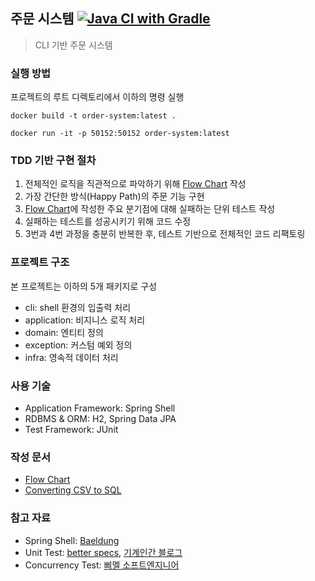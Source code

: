## 주문 시스템 [![Java CI with Gradle](https://github.com/MJbae/cli-order-system/actions/workflows/ci-script.yml/badge.svg)](https://github.com/MJbae/cli-order-system/actions/workflows/ci-script.yml)
> CLI 기반 주문 시스템

### 실행 방법
프로젝트의 루트 디렉토리에서 이하의 명령 실행
```shell
docker build -t order-system:latest .
```
```shell
docker run -it -p 50152:50152 order-system:latest
```

### TDD 기반 구현 절차
1. 전체적인 로직을 직관적으로 파악하기 위해 [Flow Chart](flow-chart.png) 작성
2. 가장 간단한 방식(Happy Path)의 주문 기능 구현
3. [Flow Chart](flow-chart.png)에 작성한 주요 분기점에 대해 실패하는 단위 테스트 작성 
4. 실패하는 테스트를 성공시키기 위해 코드 수정
5. 3번과 4번 과정을 충분히 반복한 후, 테스트 기반으로 전체적인 코드 리팩토링

### 프로젝트 구조
본 프로젝트는 이하의 5개 패키지로 구성 
* cli: shell 환경의 입출력 처리
* application: 비지니스 로직 처리
* domain: 엔티티 정의
* exception: 커스텀 예외 정의
* infra: 영속적 데이터 처리

### 사용 기술
* Application Framework: Spring Shell
* RDBMS & ORM: H2, Spring Data JPA
* Test Framework: JUnit

### 작성 문서
* [Flow Chart](flow-chart.png)
* [Converting CSV to SQL](converting-csv-to-sql.md)

### 참고 자료
* Spring Shell: [Baeldung](https://www.baeldung.com/spring-shell-cli)
* Unit Test: [better specs](https://www.betterspecs.org/), [기계인간 블로그](https://johngrib.github.io/wiki/junit5-nested/#describe---context---it-%ED%8C%A8%ED%84%B4)
* Concurrency Test: [삐멜 소프트엔지니어](https://imasoftwareengineer.tistory.com/100)
